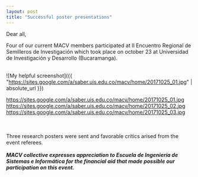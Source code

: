 ```yaml
---
layout: post
title: "Successful poster presentations"
---
```

Dear all,  

Four of our current MACV members participated at II Encuentro Regional de Semilleros de Investigación which took place on october 23 at Universidad de Investigación y Desarrollo (Bucaramanga).<br><br>

![My helpful screenshot]({{ "https://sites.google.com/a/saber.uis.edu.co/macv/home/20171025_01.jpg" | absolute_url }})

https://sites.google.com/a/saber.uis.edu.co/macv/home/20171025_01.jpg
https://sites.google.com/a/saber.uis.edu.co/macv/home/20171025_02.jpg
https://sites.google.com/a/saber.uis.edu.co/macv/home/20171025_03.jpg


<br><br>
Three research posters were sent and favorable critics arised from the event referees.<br><br>
<i><b>MACV collective expresses appreciation to Escuela de Ingeniería de Sistemas e Informática for the financial aid that made possible our participation on this event.</b></i>

<br><br><br><br>
